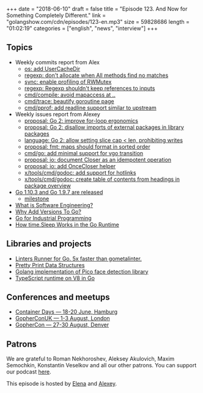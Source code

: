 +++
date = "2018-06-10"
draft = false
title = "Episode 123. And Now for Something Completely Different."
link = "golangshow.com/cdn/episodes/123-en.mp3"
size = 59828686
length = "01:02:19"
categories = ["english", "news", "interview"]
+++

## Topics

* Weekly commits report from Alex
  * [os: add UserCacheDir](https://github.com/golang/go/commit/816154b06553a4cf8ee7ad089f5e444b37bed43d)
  * [regexp: don't allocate when All methods find no matches](https://github.com/golang/go/commit/df5997b99b9a89e1198596366230fa6c4dd50b70)
  * [sync: enable profiling of RWMutex](https://github.com/golang/go/commit/88ba64582703cea0d66a098730215554537572de)
  * [regexp: Regexp shouldn't keep references to inputs](https://github.com/golang/go/commit/7263540146c75de8037501b3d6fb64f59a0d1956)
  * [cmd/compile: avoid mapaccess at ..](https://github.com/golang/go/commit/c12b185a6ed143e7b397bd58489866505756be0e)
  * [cmd/trace: beautify goroutine page](https://github.com/golang/go/commit/ea1f4832401afb6bd89bf145db3791e7de6cadc4)
  *  [cmd/pprof: add readline support similar to upstream](https://github.com/golang/go/commit/3f89214940d1f922bc4fde923de658a2ec1e4ac3)
* Weekly issues report from Alexey
  * [proposal: Go 2: improve for-loop ergonomics](https://github.com/golang/go/issues/24282)
  * [proposal: Go 2: disallow imports of external packages in library packages](https://github.com/golang/go/issues/25588)
  * [language: Go 2: allow setting slice cap < len, prohibiting writes](https://github.com/golang/go/issues/25725)
  * [proposal: fmt: maps should format in sorted order](https://github.com/golang/go/issues/21095)
  * [cmd/go: add minimal support for vgo transition](https://github.com/golang/go/issues/25069)
  * [proposal: io: document Closer as an idempotent operation](https://github.com/golang/go/issues/25390)
  * [proposal: io: add OnceCloser helper](https://github.com/golang/go/issues/25408)
  * [x/tools/cmd/godoc: add support for hotlinks](https://github.com/golang/go/issues/25444)
  * [x/tools/cmd/godoc: create table of contents from headings in package overview](https://github.com/golang/go/issues/25449)
* [Go 1.10.3 and Go 1.9.7 are released](https://groups.google.com/forum/#!topic/golang-announce/_S9YQriFKuU)
  * [milestone](https://github.com/golang/go/issues?q=milestone%3AGo1.10.3)
* [What is Software Engineering?](https://research.swtch.com/vgo-eng)
* [Why Add Versions To Go?](https://research.swtch.com/vgo-why-versions)
* [Go for Industrial Programming](https://peter.bourgon.org/go-for-industrial-programming/)
* [How time.Sleep Works in the Go Runtime](https://github.com/golang/go/issues/25471#issuecomment-391906366)

## Libraries and projects

* [Linters Runner for Go. 5x faster than gometalinter.](https://github.com/golangci/golangci-lint)
* [Pretty Print Data Structures](https://github.com/shivamMg/ppds)
* [Golang implementation of Pico face detection library](https://github.com/esimov/pigo)
* [TypeScript runtime on V8 in Go](https://github.com/ry/deno)

## Conferences and meetups

* [Container Days — 18-20 June, Hamburg](https://containerdays.io/)
* [GopherConUK — 1-3 August, London](https://www.golanguk.com)
* [GopherCon — 27-30 August, Denver](https://www.gophercon.com/)

## Patrons

We are grateful to Roman Nekhoroshev, Aleksey Akulovich, Maxim Semochkin, Konstantin Veselkov and all our other patrons. You can support our podcast [here](https://www.patreon.com/golangshow).

This episode is hosted by [Elena](https://twitter.com/webdeva) and [Alexey](https://twitter.com/paaleksey).
